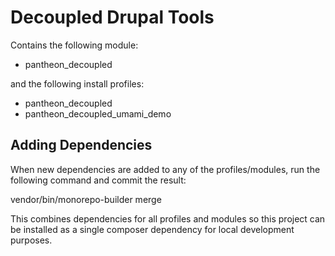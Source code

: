 # Decoupled Drupal Tools

Contains the following module:

- pantheon_decoupled

and the following install profiles:

- pantheon_decoupled
- pantheon_decoupled_umami_demo

## Adding Dependencies

When new dependencies are added to any of the profiles/modules, run the following
command and commit the result:

vendor/bin/monorepo-builder merge

This combines dependencies for all profiles and modules so this project can be
installed as a single composer dependency for local development purposes.
